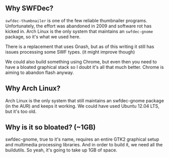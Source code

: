 ## Why SWFDec?

`swfdec-thumbnailer` is one of the few reliable thumbnailer programs. Unfortunately, the effort was abandoned in 2009 and software rot has kicked in. Arch Linux is the only system that maintains an `swfdec-gnome` package, so it's what we used here.

There is a replacement that uses Gnash, but as of this writing it still has issues processing some SWF types. (it might improve though)

We could also build something using Chrome, but even then you need to have a bloated graphical stack so I doubt it's all that much better. Chrome is aiming to abandon flash anyway.

## Why Arch Linux?

Arch Linux is the only system that still maintains an swfdec-gnome package (in the AUR) and keeps it working. We could have used Ubuntu 12.04 LTS, but it's too old.

## Why is it so bloated? (~1GB)

swfdec-gnome, true to it's name, requires an entire GTK2 graphical setup and multimedia processing libraries. And in order to build it, we need all the buildutils. So yeah, it's going to take up 1GB of space.
